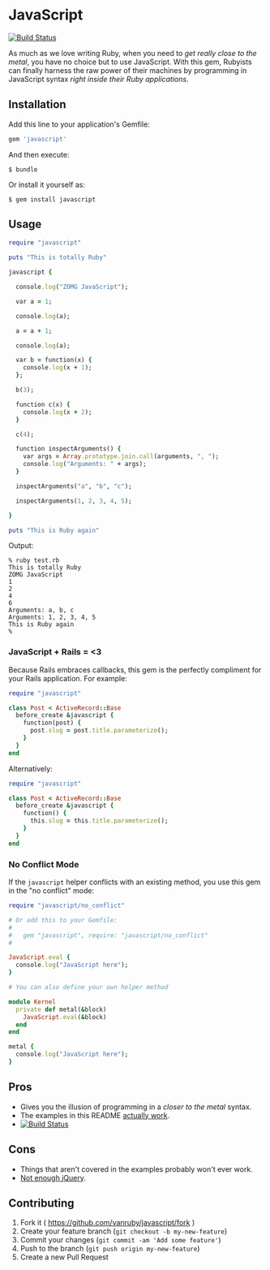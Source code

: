 # JavaScript

[![Build Status](https://travis-ci.org/chancancode/javascript.svg?branch=master)](https://travis-ci.org/chancancode/javascript)

As much as we love writing Ruby, when you need to *get really close to the
metal*, you have no choice but to use JavaScript. With this gem, Rubyists can
finally harness the raw power of their machines by programming in JavaScript
syntax *right inside their Ruby applications*.

## Installation

Add this line to your application's Gemfile:

```ruby
gem 'javascript'
```

And then execute:

    $ bundle

Or install it yourself as:

    $ gem install javascript

## Usage

```ruby
require "javascript"

puts "This is totally Ruby"

javascript {

  console.log("ZOMG JavaScript");

  var a = 1;

  console.log(a);

  a = a + 1;

  console.log(a);

  var b = function(x) {
    console.log(x + 1);
  };

  b(3);

  function c(x) {
    console.log(x + 2);
  }

  c(4);

  function inspectArguments() {
    var args = Array.prototype.join.call(arguments, ", ");
    console.log("Arguments: " + args);
  }

  inspectArguments("a", "b", "c");

  inspectArguments(1, 2, 3, 4, 5);

}

puts "This is Ruby again"
```

Output:

```
% ruby test.rb
This is totally Ruby
ZOMG JavaScript
1
2
4
6
Arguments: a, b, c
Arguments: 1, 2, 3, 4, 5
This is Ruby again
%
```

### JavaScript + Rails = <3

Because Rails embraces callbacks, this gem is the perfectly compliment for your
Rails application. For example:

```ruby
require "javascript"

class Post < ActiveRecord::Base
  before_create &javascript {
    function(post) {
      post.slug = post.title.parameterize();
    }
  }
end
```

Alternatively:

```ruby
require "javascript"

class Post < ActiveRecord::Base
  before_create &javascript {
    function() {
      this.slug = this.title.parameterize();
    }
  }
end
```

### No Conflict Mode

If the `javascript` helper conflicts with an existing method, you use this gem
in the "no conflict" mode:

```ruby
require "javascript/no_conflict"

# Or add this to your Gemfile:
#
#   gem "javascript", require: "javascript/no_conflict"
#

JavaScript.eval {
  console.log("JavaScript here");
}

# You can also define your own helper method

module Kernel
  private def metal(&block)
    JavaScript.eval(&block)
  end
end

metal {
  console.log("JavaScript here");
}
```

## Pros

* Gives you the illusion of programming in a *closer to the metal* syntax.
* The examples in this README [actually work](/test/javascript_test.rb).
* [![Build Status](https://travis-ci.org/vanruby/javascript.svg)](https://travis-ci.org/vanruby/javascript)

## Cons

* Things that aren't covered in the examples probably won't ever work.
* [Not enough jQuery](http://meta.stackexchange.com/questions/45176/when-is-use-jquery-not-a-valid-answer-to-a-javascript-question).

## Contributing

1. Fork it ( https://github.com/vanruby/javascript/fork )
2. Create your feature branch (`git checkout -b my-new-feature`)
3. Commit your changes (`git commit -am 'Add some feature'`)
4. Push to the branch (`git push origin my-new-feature`)
5. Create a new Pull Request
